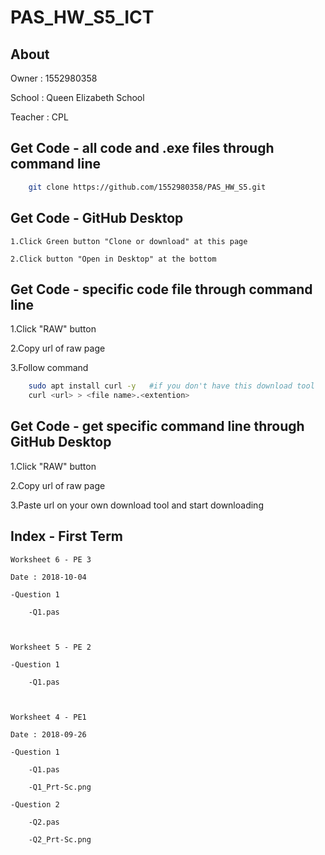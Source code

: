 # PAS_HW_S5_ICT

About
----------
Owner 		: 1552980358

School		: Queen Elizabeth School

Teacher 	: CPL

		
Get Code - all code and .exe files through command line
----------
```bash
	git clone https://github.com/1552980358/PAS_HW_S5.git
```

Get Code - GitHub Desktop
----------
	1.Click Green button "Clone or download" at this page
	
	2.Click button "Open in Desktop" at the bottom

Get Code - specific code file through command line
----------
1.Click "RAW" button

2.Copy url of raw page

3.Follow command

```bash
	sudo apt install curl -y   #if you don't have this download tool
	curl <url> > <file name>.<extention>
```

Get Code - get specific command line through GitHub Desktop
----------
1.Click "RAW" button

2.Copy url of raw page

3.Paste url on your own download tool and start downloading
		
Index - First Term
----------
	Worksheet 6 - PE 3
	
	Date : 2018-10-04
	
	-Question 1
	
		-Q1.pas



	Worksheet 5 - PE 2
	
	-Question 1
		
		-Q1.pas
		


	Worksheet 4 - PE1
	
	Date : 2018-09-26
	
	-Question 1
	
		-Q1.pas
		
		-Q1_Prt-Sc.png
	
	-Question 2
	
		-Q2.pas
		
		-Q2_Prt-Sc.png

